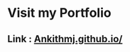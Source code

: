 # Visit my Portfolio

## Link : <a href="https://ankithmj07.github.io/Ankithmj.github.io/">Ankithmj.github.io/</a>
